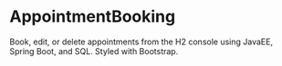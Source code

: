 # AppointmentBooking
Book, edit, or delete appointments from the H2 console using JavaEE, Spring Boot, and SQL. Styled with Bootstrap.
